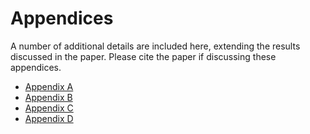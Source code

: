 # Appendices

A number of additional details are included here, extending the results
discussed in the paper. Please cite the paper if discussing these appendices.

+ [Appendix A](a_captions.md) 
+ [Appendix B](b_topics.md)
+ [Appendix C](c_moderators.md)
+ [Appendix D](c_elements.md)
